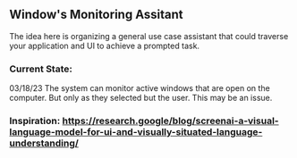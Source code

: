 ## Window's Monitoring Assitant 
The idea here is organizing a general use case assistant that could traverse your application and UI to achieve a prompted task. 


### Current State: 
03/18/23 
The system can monitor active windows that are open on the computer. But only as they selected but the user. This may be an issue. 

### Inspiration: https://research.google/blog/screenai-a-visual-language-model-for-ui-and-visually-situated-language-understanding/